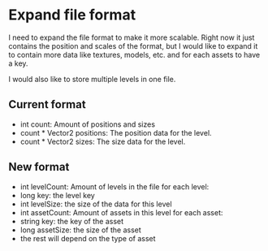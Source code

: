 # Expand file format
I need to expand the file format to make it more scalable. Right now it just contains the position and scales of the format, but I would like to expand it to contain more data like textures, models, etc. and for each assets to have a key.

I would also like to store multiple levels in one file.

## Current format

- int count: Amount of positions and sizes
- count * Vector2 positions: The position data for the level.
- count * Vector2 sizes: The size data for the level.

## New format

- int levelCount: Amount of levels in the file
for each level:
- long key: the level key
- int levelSize: the size of the data for this level
- int assetCount: Amount of assets in this level
for each asset:
- string key: the key of the asset
- long assetSize: the size of the asset
- the rest will depend on the type of asset
